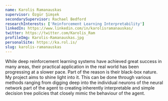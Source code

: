 ```yaml
---
name: Karolis Ramanauskas
supervisor: Özgür Şimşek
secondarySupervisor: Rachael Bedford
researchInterests: ['Reinforcement Learning Interpretability']
linkedIn: https://www.linkedin.com/in/karolisramanauskas/
twitter: https://twitter.com/Karolis_Ram
profileImg: Karolis-Ramanauskas.jpg
personalSite: https://ka.rol.is/
slug: karolis-ramanauskas
---
```


While deep reinforcement learning systems have achieved great success in many areas, their practical application in the real world has been progressing at a slower pace. Part of the reason is their black-box nature. My project aims to shine light into it. This can be done through various methods ranging from digging deep into the individual neurons of the neural network part of the agent to creating inherently interpretable and simple decision tree policies that closely mimic the behaviour of the agent.
